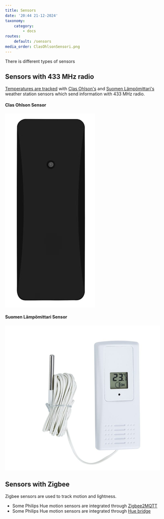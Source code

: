 ```yaml
---
title: Sensors
date: '20:44 21-12-2024'
taxonomy:
    category:
        - docs
routes:
    default: /sensors
media_order: ClasOhlsonSensori.png
---
```


There is different types of sensors

## Sensors with 433 MHz radio

[Temperatures are tracked](/track-temperature) with [Clas Ohlson's](https://www.clasohlson.com/fi/Lampotila-anturi-kosteusmittari/p/36-6726-1)  and [Suomen Lämpömittari's](https://www.suomenlampomittari.fi/tuotteet/lahetin-mittarille-7410/) weather station sensors which send information with 433 MHz radio.

#### Clas Ohlson Sensor

![Clas Ohlson Sensor](ClasOhlsonSensori.png?resize=150 "ClasOhlsonSensori")

#### Suomen Lämpömittari Sensor

![Suomen Lämpömittari Sensor](SuomenLampomittariSensori.jpg?lightbox=1024,resize=400 "SuomenLampomittariSensori")

## Sensors with Zigbee

Zigbee sensors are used to track motion and lightness.

* Some Philips Hue motion sensors are integrated through [Zigbee2MQTT](/zigbee2mqtt)
* Some Philips Hue motion sensors are integrated through [Hue bridge](/hue-bridge)